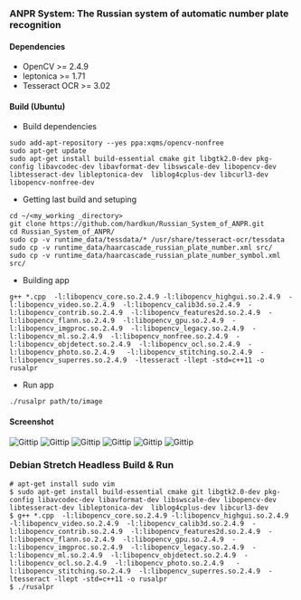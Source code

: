 ### ANPR System: The Russian system of automatic number plate recognition

#### Dependencies
* OpenCV >= 2.4.9
* leptonica >= 1.71
* Tesseract OCR >= 3.02

#### Build (Ubuntu)
* Build dependencies

```
sudo add-apt-repository --yes ppa:xqms/opencv-nonfree
sudo apt-get update
sudo apt-get install build-essential cmake git libgtk2.0-dev pkg-config libavcodec-dev libavformat-dev libswscale-dev libopencv-dev libtesseract-dev libleptonica-dev  liblog4cplus-dev libcurl3-dev libopencv-nonfree-dev
```

* Getting last build and setuping

```
cd ~/<my_working _directory>
git clone https://github.com/hardkun/Russian_System_of_ANPR.git
cd Russian_System_of_ANPR/
sudo cp -v runtime_data/tessdata/* /usr/share/tesseract-ocr/tessdata
sudo cp -v runtime_data/haarcascade_russian_plate_number.xml src/
sudo cp -v runtime_data/haarcascade_russian_plate_number_symbol.xml src/
```

* Building app

```
g++ *.cpp  -l:libopencv_core.so.2.4.9 -l:libopencv_highgui.so.2.4.9  -l:libopencv_video.so.2.4.9  -l:libopencv_calib3d.so.2.4.9  -l:libopencv_contrib.so.2.4.9  -l:libopencv_features2d.so.2.4.9  -l:libopencv_flann.so.2.4.9  -l:libopencv_gpu.so.2.4.9  -l:libopencv_imgproc.so.2.4.9  -l:libopencv_legacy.so.2.4.9  -l:libopencv_ml.so.2.4.9  -l:libopencv_nonfree.so.2.4.9  -l:libopencv_objdetect.so.2.4.9  -l:libopencv_ocl.so.2.4.9  -l:libopencv_photo.so.2.4.9   -l:libopencv_stitching.so.2.4.9  -l:libopencv_superres.so.2.4.9  -ltesseract -llept -std=c++11 -o rusalpr
```

* Run app

```
./rusalpr path/to/image
```


#### Screenshot

![Gittip](http://i.imgur.com/3WfcwvR.png)
![Gittip](http://i.imgur.com/jCFUDqF.png)
![Gittip](http://i.imgur.com/7MloYGh.png)
![Gittip](http://i.imgur.com/qgbpOto.png)
![Gittip](http://i.imgur.com/1XiqEo3.png)
![Gittip](http://i.imgur.com/Uv8E4IA.png)


### Debian Stretch Headless Build & Run

```
# apt-get install sudo vim
$ sudo apt-get install build-essential cmake git libgtk2.0-dev pkg-config libavcodec-dev libavformat-dev libswscale-dev libopencv-dev libtesseract-dev libleptonica-dev  liblog4cplus-dev libcurl3-dev 
$ g++ *.cpp  -l:libopencv_core.so.2.4.9 -l:libopencv_highgui.so.2.4.9  -l:libopencv_video.so.2.4.9  -l:libopencv_calib3d.so.2.4.9  -l:libopencv_contrib.so.2.4.9  -l:libopencv_features2d.so.2.4.9  -l:libopencv_flann.so.2.4.9  -l:libopencv_gpu.so.2.4.9  -l:libopencv_imgproc.so.2.4.9  -l:libopencv_legacy.so.2.4.9  -l:libopencv_ml.so.2.4.9  -l:libopencv_objdetect.so.2.4.9  -l:libopencv_ocl.so.2.4.9  -l:libopencv_photo.so.2.4.9   -l:libopencv_stitching.so.2.4.9  -l:libopencv_superres.so.2.4.9  -ltesseract -llept -std=c++11 -o rusalpr
$ ./rusalpr
```

